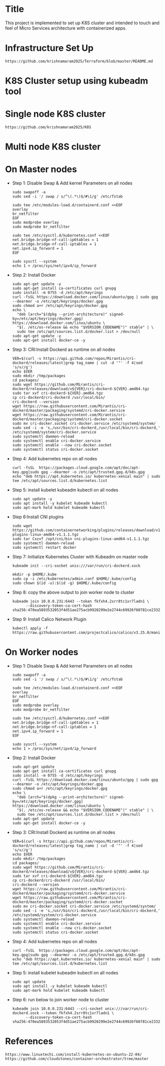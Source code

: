 # Title
This project is implemented to set up K8S cluster and intended to touch and feel of Micro Services architecture with containerized apps.
# Infrastructure Set Up
```
https://github.com/krishnamaram2025/Terraform/blob/master/README.md
```
# K8S Cluster setup using kubeadm tool
# Single node K8S cluster
```
https://github.com/krishnamaram2025/K8S
```
# Multi node K8S cluster
# On Master nodes
* Step 1: Disable Swap & Add kernel Parameters on all nodes
  ```
  sudo swapoff -a
  sudo sed -i '/ swap / s/^\(.*\)$/#\1/g' /etc/fstab
  ```
  ```
  sudo tee /etc/modules-load.d/containerd.conf <<EOF
  overlay
  br_netfilter
  EOF
  sudo modprobe overlay
  sudo modprobe br_netfilter
  ```
  ```
  sudo tee /etc/sysctl.d/kubernetes.conf <<EOF
  net.bridge.bridge-nf-call-ip6tables = 1
  net.bridge.bridge-nf-call-iptables = 1
  net.ipv4.ip_forward = 1
  EOF
  ```
  ```
  sudo sysctl --system
  echo 1 > /proc/sys/net/ipv4/ip_forward
  ```
* Step 2: Install Docker
  ```
  sudo apt-get update -y
  sudo apt-get install ca-certificates curl gnupg
  sudo install -m 0755 -d /etc/apt/keyrings
  curl -fsSL https://download.docker.com/linux/ubuntu/gpg | sudo gpg --dearmor -o /etc/apt/keyrings/docker.gpg
  sudo chmod a+r /etc/apt/keyrings/docker.gpg
  echo \
    "deb [arch="$(dpkg --print-architecture)" signed-by=/etc/apt/keyrings/docker.gpg] https://download.docker.com/linux/ubuntu \
    "$(. /etc/os-release && echo "$VERSION_CODENAME")" stable" | \
    sudo tee /etc/apt/sources.list.d/docker.list > /dev/null
  sudo apt-get update -y
  sudo apt-get install docker-ce -y
  ```
* Step 3: CRI:Install Dockerd as runtime on all nodes
  ```
  VER=$(curl -s https://api.github.com/repos/Mirantis/cri-dockerd/releases/latest|grep tag_name | cut -d '"' -f 4|sed 's/v//g')
  echo $VER
  sudo mkdir /tmp/packages
  cd packages/
  sudo wget https://github.com/Mirantis/cri-dockerd/releases/download/v${VER}/cri-dockerd-${VER}.amd64.tgz
  sudo tar xvf cri-dockerd-${VER}.amd64.tgz
  cp cri-dockerd/cri-dockerd /usr/local/bin/
  cri-dockerd --version
  wget https://raw.githubusercontent.com/Mirantis/cri-dockerd/master/packaging/systemd/cri-docker.service
  wget https://raw.githubusercontent.com/Mirantis/cri-dockerd/master/packaging/systemd/cri-docker.socket
  sudo mv cri-docker.socket cri-docker.service /etc/systemd/system/
  sudo sed -i -e 's,/usr/bin/cri-dockerd,/usr/local/bin/cri-dockerd,' /etc/systemd/system/cri-docker.service
  sudo systemctl daemon-reload
  sudo systemctl enable cri-docker.service
  sudo systemctl enable --now cri-docker.socket
  sudo systemctl status cri-docker.socket
  ```
* Step 4: Add kubernetes repo on all nodes
  ```
  curl -fsSL  https://packages.cloud.google.com/apt/doc/apt-key.gpg|sudo gpg --dearmor -o /etc/apt/trusted.gpg.d/k8s.gpg
  echo "deb https://apt.kubernetes.io/ kubernetes-xenial main" | sudo tee /etc/apt/sources.list.d/kubernetes.list
  ```
* Step 5: install kubelet kubeadm kubectl on all nodes
  ```
  sudo apt update -y
  sudo apt install -y kubelet kubeadm kubectl
  sudo apt-mark hold kubelet kubeadm kubectl
  ```
* Step 6:Install CNI plugins
  ```
  sudo wget https://github.com/containernetworking/plugins/releases/download/v1.1.1/cni-plugins-linux-amd64-v1.1.1.tgz
  sudo tar Cxzvf /opt/cni/bin cni-plugins-linux-amd64-v1.1.1.tgz
  sudo systemctl daemon-reload
  sudo systemctl restart docker
  ```
* Step 7: Initialize Kubernetes Cluster with Kubeadm on master node
  ```
  kubeadm init --cri-socket unix:///var/run/cri-dockerd.sock
  ```
  ```
  mkdir -p $HOME/.kube
  sudo cp -i /etc/kubernetes/admin.conf $HOME/.kube/config
  sudo chown $(id -u):$(id -g) $HOME/.kube/config
  ```
* Step 8: copy the above output to join worker node to cluster
  ```
  kubeadm join 10.0.0.231:6443 --token fkfxh4.2srr8tc1xr7ladn1 \
        --discovery-token-ca-cert-hash sha256:470ea5893532053f4d51ae275acb9920299e2e2744c69926f60781ce23326698
  ```
* Step 9: Install Calico Network Plugin
  ```
  kubectl apply -f https://raw.githubusercontent.com/projectcalico/calico/v3.25.0/manifests/calico.yaml
  ```
# On Worker nodes
* Step 1: Disable Swap & Add kernel Parameters on all nodes
  ```
  sudo swapoff -a
  sudo sed -i '/ swap / s/^\(.*\)$/#\1/g' /etc/fstab
  ```
  ```
  sudo tee /etc/modules-load.d/containerd.conf <<EOF
  overlay
  br_netfilter
  EOF
  sudo modprobe overlay
  sudo modprobe br_netfilter
  ```
  ```
  sudo tee /etc/sysctl.d/kubernetes.conf <<EOF
  net.bridge.bridge-nf-call-ip6tables = 1
  net.bridge.bridge-nf-call-iptables = 1
  net.ipv4.ip_forward = 1
  EOF
  ```
  ```
  sudo sysctl --system
  echo 1 > /proc/sys/net/ipv4/ip_forward
  ```
* Step 2: Install Docker
  ```
  sudo apt-get update
  sudo apt-get install ca-certificates curl gnupg
  sudo install -m 0755 -d /etc/apt/keyrings
  curl -fsSL https://download.docker.com/linux/ubuntu/gpg | sudo gpg --dearmor -o /etc/apt/keyrings/docker.gpg
  sudo chmod a+r /etc/apt/keyrings/docker.gpg
  echo \
    "deb [arch="$(dpkg --print-architecture)" signed-by=/etc/apt/keyrings/docker.gpg] https://download.docker.com/linux/ubuntu \
    "$(. /etc/os-release && echo "$VERSION_CODENAME")" stable" | \
    sudo tee /etc/apt/sources.list.d/docker.list > /dev/null
  sudo apt-get update
  sudo apt-get install docker-ce -y
  ```
* Step 3: CRI:Install Dockerd as runtime on all nodes
  ```
  VER=$(curl -s https://api.github.com/repos/Mirantis/cri-dockerd/releases/latest|grep tag_name | cut -d '"' -f 4|sed 's/v//g')
  echo $VER
  sudo mkdir /tmp/packages
  cd packages/
  sudo wget https://github.com/Mirantis/cri-dockerd/releases/download/v${VER}/cri-dockerd-${VER}.amd64.tgz
  sudo tar xvf cri-dockerd-${VER}.amd64.tgz
  cp cri-dockerd/cri-dockerd /usr/local/bin/
  cri-dockerd --version
  wget https://raw.githubusercontent.com/Mirantis/cri-dockerd/master/packaging/systemd/cri-docker.service
  wget https://raw.githubusercontent.com/Mirantis/cri-dockerd/master/packaging/systemd/cri-docker.socket
  sudo mv cri-docker.socket cri-docker.service /etc/systemd/system/
  sudo sed -i -e 's,/usr/bin/cri-dockerd,/usr/local/bin/cri-dockerd,' /etc/systemd/system/cri-docker.service
  sudo systemctl daemon-reload
  sudo systemctl enable cri-docker.service
  sudo systemctl enable --now cri-docker.socket
  sudo systemctl status cri-docker.socket
  ```
* Step 4: Add kubernetes repo on all nodes
  ```
  curl -fsSL  https://packages.cloud.google.com/apt/doc/apt-key.gpg|sudo gpg --dearmor -o /etc/apt/trusted.gpg.d/k8s.gpg
  echo "deb https://apt.kubernetes.io/ kubernetes-xenial main" | sudo tee /etc/apt/sources.list.d/kubernetes.list
  ```
* Step 5: install kubelet kubeadm kubectl on all nodes
  ```
  sudo apt update
  sudo apt install -y kubelet kubeadm kubectl
  sudo apt-mark hold kubelet kubeadm kubectl
  ```
* Step 6: run below to join worker node to cluster
  ```
  kubeadm join 10.0.0.231:6443 --cri-socket unix:///var/run/cri-dockerd.sock --token fkfxh4.2srr8tc1xr7ladn1 \
        --discovery-token-ca-cert-hash sha256:470ea5893532053f4d51ae275acb9920299e2e2744c69926f60781ce23326698
  ```
# References
  ```
  https://www.linuxtechi.com/install-kubernetes-on-ubuntu-22-04/
  https://github.com/cloudstones/container-orchestrator/tree/master
  ```
